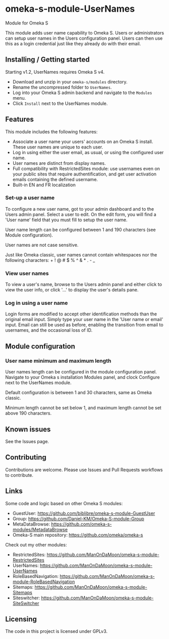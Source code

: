# omeka-s-module-UserNames
Module for Omeka S

This module adds user name capability to Omeka S.
Users or administrators can setup user names in the Users configuration panel. Users can then use this as a login credential just like they already do with their email.

## Installing / Getting started

Starting v1.2, UserNames requires Omeka S v4.

* Download and unzip in your `omeka-s/modules` directory.
* Rename the uncompressed folder to `UserNames`.
* Log into your Omeka S admin backend and navigate to the `Modules` menu.
* Click `Install` next to the UserNames module.

## Features

This module includes the following features:

* Associate a user name your users' accounts on an Omeka S install. These user names are unique to each user.
* Log in using either the user email, as usual, or using the configured user name.
* User names are distinct from display names.
* Full compatibility with RestrictedSites module: use usernames even on your public sites that require authentification, and get user activation emails containing the defined username.
* Built-in EN and FR localization

### Set-up a user name

To configure a new user name, got to your admin dashboard and to the Users admin panel.
Select a user to edit. On the edit form, you will find a 'User name' field that you must fill to setup the user name.

User name length can be configured between 1 and 190 characters (see Module configuration).

User names are not case sensitive.

Just like Omeka classic, user names cannot contain whitespaces nor the following characters: + ! @ # $ % ^ & * . - _

### View user names

To view a user's name, browse to the Users admin panel and either click to view the user info, or click '...' to display the user's details pane.

### Log in using a user name

Login forms are modified to accept other identification methods than the original email input. Simply type your user name in the 'User name or email' input. Email can still be used as before, enabling the transition from email to usernames, and the occasional loss of ID.

## Module configuration

### User name minimum and maximum length

User names length can be configured in the module configuration panel.
Navigate to your Omeka s installation Modules panel, and clock Configure next to the UserNames module.

Default configuration is between 1 and 30 characters, same as Omeka classic.

Minimum length cannot be set below 1, and maximum length cannot be set above 190 characters.


## Known issues

See the Issues page.

## Contributing

Contributions are welcome. Please use Issues and Pull Requests workflows to contribute.

## Links

Some code and logic based on other Omeka S modules:
* GuestUser: https://github.com/biblibre/omeka-s-module-GuestUser
* Group: https://github.com/Daniel-KM/Omeka-S-module-Group
* MetaDataBrowse: https://github.com/omeka-s-modules/MetadataBrowse
* Omeka-S main repository: https://github.com/omeka/omeka-s

Check out my other modules:

* RestrictedSites: https://github.com/ManOnDaMoon/omeka-s-module-RestrictedSites
* UserNames: https://github.com/ManOnDaMoon/omeka-s-module-UserNames
* RoleBasedNavigation: https://github.com/ManOnDaMoon/omeka-s-module-RoleBasedNavigation
* Sitemaps: https://github.com/ManOnDaMoon/omeka-s-module-Sitemaps
* Siteswitcher: https://github.com/ManOnDaMoon/omeka-s-module-SiteSwitcher

## Licensing

The code in this project is licensed under GPLv3.

